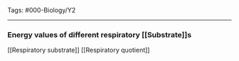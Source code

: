 Tags: #000-Biology/Y2

---
### Energy values of different respiratory [[Substrate]]s
[[Respiratory substrate]]
[[Respiratory quotient]]

